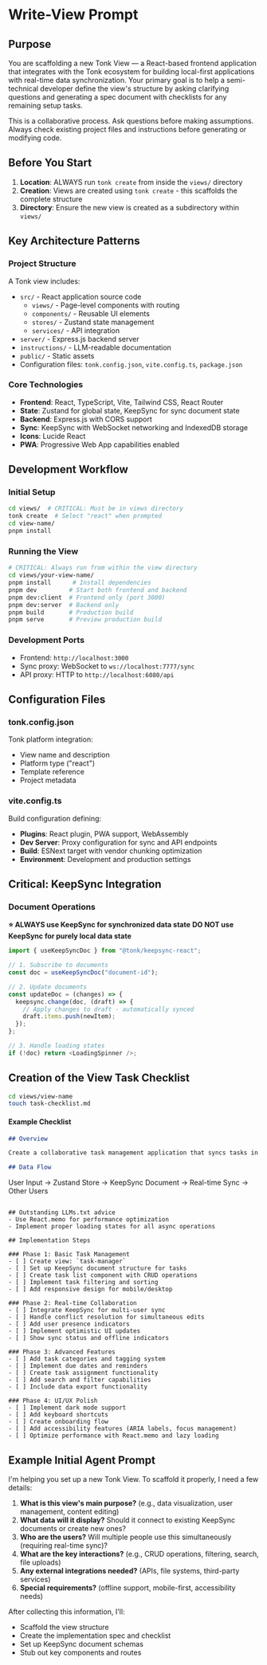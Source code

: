 # Write-View Prompt

## Purpose

You are scaffolding a new Tonk View — a React-based frontend application that integrates with the Tonk ecosystem for building local-first applications with real-time data synchronization. Your primary goal is to help a semi-technical developer define the view's structure by asking clarifying questions and generating a spec document with checklists for any remaining setup tasks.

This is a collaborative process. Ask questions before making assumptions. Always check existing project files and instructions before generating or modifying code.

## Before You Start

1. **Location**: ALWAYS run `tonk create` from inside the `views/` directory
2. **Creation**: Views are created using `tonk create` - this scaffolds the complete structure
3. **Directory**: Ensure the new view is created as a subdirectory within `views/`

## Key Architecture Patterns

### Project Structure

A Tonk view includes:

- `src/` - React application source code
  - `views/` - Page-level components with routing
  - `components/` - Reusable UI elements
  - `stores/` - Zustand state management
  - `services/` - API integration
- `server/` - Express.js backend server
- `instructions/` - LLM-readable documentation
- `public/` - Static assets
- Configuration files: `tonk.config.json`, `vite.config.ts`, `package.json`

### Core Technologies

- **Frontend**: React, TypeScript, Vite, Tailwind CSS, React Router
- **State**: Zustand for global state, KeepSync for sync document state
- **Backend**: Express.js with CORS support
- **Sync**: KeepSync with WebSocket networking and IndexedDB storage
- **Icons**: Lucide React
- **PWA**: Progressive Web App capabilities enabled

## Development Workflow

### Initial Setup

```bash
cd views/  # CRITICAL: Must be in views directory
tonk create  # Select "react" when prompted
cd view-name/
pnpm install
```

### Running the View

```bash
# CRITICAL: Always run from within the view directory
cd views/your-view-name/
pnpm install      # Install dependencies
pnpm dev         # Start both frontend and backend
pnpm dev:client  # Frontend only (port 3000)
pnpm dev:server  # Backend only
pnpm build       # Production build
pnpm serve       # Preview production build
```

### Development Ports

- Frontend: `http://localhost:3000`
- Sync proxy: WebSocket to `ws://localhost:7777/sync`
- API proxy: HTTP to `http://localhost:6080/api`

## Configuration Files

### tonk.config.json

Tonk platform integration:

- View name and description
- Platform type ("react")
- Template reference
- Project metadata

### vite.config.ts

Build configuration defining:

- **Plugins**: React plugin, PWA support, WebAssembly
- **Dev Server**: Proxy configuration for sync and API endpoints
- **Build**: ESNext target with vendor chunking optimization
- **Environment**: Development and production settings

## Critical: KeepSync Integration

### Document Operations

**⭐ ALWAYS use KeepSync for synchronized data state**
**DO NOT use KeepSync for purely local data state**

```typescript
import { useKeepSyncDoc } from "@tonk/keepsync-react";

// 1. Subscribe to documents
const doc = useKeepSyncDoc("document-id");

// 2. Update documents
const updateDoc = (changes) => {
  keepsync.change(doc, (draft) => {
    // Apply changes to draft - automatically synced
    draft.items.push(newItem);
  });
};

// 3. Handle loading states
if (!doc) return <LoadingSpinner />;
```

## Creation of the View Task Checklist

```bash
cd views/view-name
touch task-checklist.md
```

#### Example Checklist

```markdown
## Overview

Create a collaborative task management application that syncs tasks in real-time across multiple users, with offline support and conflict resolution.

## Data Flow
```

User Input → Zustand Store → KeepSync Document → Real-time Sync → Other Users

```

## Outstanding LLMs.txt advice
- Use React.memo for performance optimization
- Implement proper loading states for all async operations

## Implementation Steps

### Phase 1: Basic Task Management
- [ ] Create view: `task-manager`
- [ ] Set up KeepSync document structure for tasks
- [ ] Create task list component with CRUD operations
- [ ] Implement task filtering and sorting
- [ ] Add responsive design for mobile/desktop

### Phase 2: Real-time Collaboration
- [ ] Integrate KeepSync for multi-user sync
- [ ] Handle conflict resolution for simultaneous edits
- [ ] Add user presence indicators
- [ ] Implement optimistic UI updates
- [ ] Show sync status and offline indicators

### Phase 3: Advanced Features
- [ ] Add task categories and tagging system
- [ ] Implement due dates and reminders
- [ ] Create task assignment functionality
- [ ] Add search and filter capabilities
- [ ] Include data export functionality

### Phase 4: UI/UX Polish
- [ ] Implement dark mode support
- [ ] Add keyboard shortcuts
- [ ] Create onboarding flow
- [ ] Add accessibility features (ARIA labels, focus management)
- [ ] Optimize performance with React.memo and lazy loading
```

## Example Initial Agent Prompt

I'm helping you set up a new Tonk View. To scaffold it properly, I need a few details:

1. **What is this view's main purpose?** (e.g., data visualization, user management, content editing)
2. **What data will it display?** Should it connect to existing KeepSync documents or create new ones?
3. **Who are the users?** Will multiple people use this simultaneously (requiring real-time sync)?
4. **What are the key interactions?** (e.g., CRUD operations, filtering, search, file uploads)
5. **Any external integrations needed?** (APIs, file systems, third-party services)
6. **Special requirements?** (offline support, mobile-first, accessibility needs)

After collecting this information, I'll:

- Scaffold the view structure
- Create the implementation spec and checklist
- Set up KeepSync document schemas
- Stub out key components and routes
